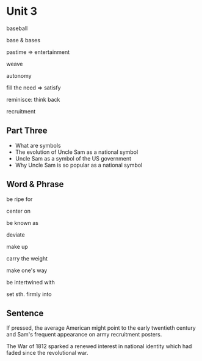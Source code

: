 # Unit 3

baseball

base & bases

pastime => entertainment

weave

autonomy

fill the need => satisfy

reminisce: think back

recruitment

## Part Three

* What are symbols
* The evolution of Uncle Sam as a national symbol
* Uncle Sam as a symbol of the US government
* Why Uncle Sam is so popular as a national symbol

## Word & Phrase

be ripe for

center on

be known as

deviate

make up

carry the weight

make one's way

be intertwined with

set sth. firmly into

## Sentence

If pressed, the average American might point to the early twentieth century and Sam's frequent appearance on army recruitment posters.

The War of 1812 sparked a renewed interest in national identity which had faded since the revolutional war.

